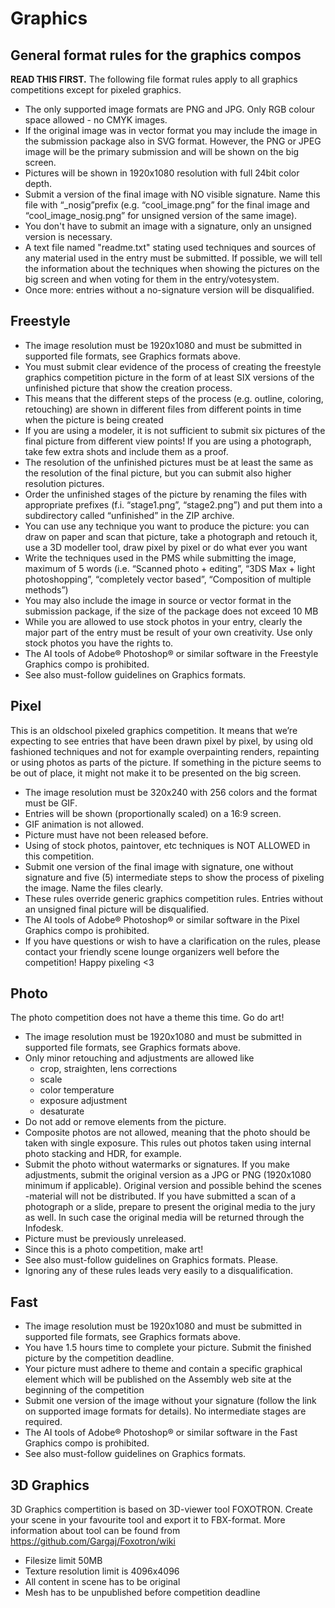 # Graphics

## General format rules for the graphics compos

**READ THIS FIRST.** The following file format rules apply to all graphics competitions except for pixeled graphics.

- The only supported image formats are PNG and JPG. Only RGB colour space allowed - no CMYK images.
- If the original image was in vector format you may include the image in the submission package also in SVG format. However, the PNG or JPEG image will be the primary submission and will be shown on the big screen.
- Pictures will be shown in 1920x1080 resolution with full 24bit color depth.
- Submit a version of the final image with NO visible signature. Name this file with “_nosig”prefix (e.g. “cool_image.png” for the final image and “cool_image_nosig.png” for unsigned version of the same image).
- You don't have to submit an image with a signature, only an unsigned version is necessary.
- A text file named "readme.txt" stating used techniques and sources of any material used in the entry must be submitted. If possible, we will tell the information about the techniques when showing the pictures on the big screen and when voting for them in the entry/votesystem.
- Once more: entries without a no-signature version will be disqualified.

## Freestyle

- The image resolution must be 1920x1080 and must be submitted in supported file formats, see Graphics formats above.
- You must submit clear evidence of the process of creating the freestyle graphics competition picture in the form of at least SIX versions of the unfinished picture that show the creation process.
- This means that the different steps of the process (e.g. outline, coloring, retouching) are shown in different files from different points in time when the picture is being created
- If you are using a modeler, it is not sufficient to submit six pictures of the final picture from different view points! If you are using a photograph, take few extra shots and include them as a proof.
- The resolution of the unfinished pictures must be at least the same as the resolution of the final picture, but you can submit also higher resolution pictures.
- Order the unfinished stages of the picture by renaming the files with appropriate prefixes (f.i. “stage1.png”, “stage2.png”) and put them into a subdirectory called “unfinished” in the ZIP archive.
- You can use any technique you want to produce the picture: you can draw on paper and scan that picture, take a photograph and retouch it, use a 3D modeller tool, draw pixel by pixel or do what ever you want
- Write the techniques used in the PMS while submitting the image, maximum of 5 words (i.e. “Scanned photo + editing”, “3DS Max + light photoshopping”, “completely vector based”, “Composition of multiple methods”)
- You may also include the image in source or vector format in the submission package, if the size of the package does not exceed 10 MB
- While you are allowed to use stock photos in your entry, clearly the major part of the entry must be result of your own creativity. Use only stock photos you have the rights to.
- The AI tools of Adobe® Photoshop® or similar software in the Freestyle Graphics compo is prohibited.
- See also must-follow guidelines on Graphics formats.

## Pixel

This is an oldschool pixeled graphics competition. It means that we’re 
expecting to see entries that have been drawn pixel by pixel, by using old fashioned techniques and not for example overpainting renders, repainting or using photos as parts of the picture. If something in the picture seems to be out of place, it might not make it to be presented on the big screen.

- The image resolution must be 320x240 with 256 colors and the format must be GIF.
- Entries will be shown (proportionally scaled) on a 16:9 screen.
- GIF animation is not allowed.
- Picture must have not been released before.
- Using of stock photos, paintover, etc techniques is NOT ALLOWED in this competition.
- Submit one version of the final image with signature, one without signature and five (5) intermediate steps to show the process of pixeling the image. Name the files clearly.
- These rules override generic graphics competition rules. Entries without an unsigned final picture will be disqualified.
- The AI tools of Adobe® Photoshop® or similar software in the Pixel Graphics compo is prohibited.
- If you have questions or wish to have a clarification on the rules, please contact your friendly scene lounge organizers well before the competition! Happy pixeling <3

## Photo

The photo competition does not have a theme this time. Go do art!

- The image resolution must be 1920x1080 and must be submitted in supported file formats, see Graphics formats above.
- Only minor retouching and adjustments are allowed like
  - crop, straighten, lens corrections
  - scale
  - color temperature
  - exposure adjustment
  - desaturate
- Do not add or remove elements from the picture.
- Composite photos are not allowed, meaning that the photo should be taken with single exposure. This rules out photos taken using internal photo stacking and HDR, for example.
- Submit the photo without watermarks or signatures. If you make adjustments, submit the original version as a JPG or PNG (1920x1080 minimum if applicable). Original version and possible behind the scenes -material will not be distributed. If you have submitted a scan of a photograph or a slide, prepare to present the original media to the jury as well. In such case the original media will be returned through the Infodesk.
- Picture must be previously unreleased.
- Since this is a photo competition, make art!
- See also must-follow guidelines on Graphics formats. Please.
- Ignoring any of these rules leads very easily to a disqualification.

## Fast

- The image resolution must be 1920x1080 and must be submitted in supported file formats, see Graphics formats above.
- You have 1.5 hours time to complete your picture. Submit the finished picture by the competition deadline. 
- Your picture must adhere to theme and contain a specific graphical element which will be published on the Assembly web site at the beginning of the competition
- Submit one version of the image without your signature (follow the link on supported image formats for details). No intermediate stages are required.
- The AI tools of Adobe® Photoshop® or similar software in the Fast Graphics compo is prohibited.
- See also must-follow guidelines on Graphics formats.

## 3D Graphics

3D Graphics compertition is based on 3D-viewer tool FOXOTRON. Create your scene in your favourite tool and export it to FBX-format. More information about tool can be found from https://github.com/Gargaj/Foxotron/wiki

- Filesize limit 50MB
- Texture resolution limit is 4096x4096
- All content in scene has to be original
- Mesh has to be unpublished before competition deadline
